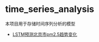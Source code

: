 # time_series_analysis

本项目用于存储时间序列分析的模型
- [LSTM预测北京市pm2.5趋势变化](https://github.com/hangzhang23/time_series_analysis/blob/main/pm2.5_lstm.ipynb)
